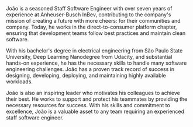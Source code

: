 João is a seasoned Staff Software Engineer with over seven years of experience at Anheuser-Busch InBev, contributing to the company's mission of creating a future with more cheers: for their communities and company. Today, he works in the direct-to-consumer platform chapter, ensuring that development teams follow best practices and maintain clean software.

With his bachelor's degree in electrical engineering from São Paulo State University, Deep Learning Nanodegree from Udacity, and substantial hands-on experience, he has the necessary skills to handle many software engineering challenges. João has a proven track record of success in designing, developing, deploying, and maintaining highly available workloads.

João is also an inspiring leader who motivates his colleagues to achieve their best. He works to support and protect his teammates by providing the necessary resources for success. With his skills and commitment to excellence, João is a valuable asset to any team requiring an experienced staff software engineer.
